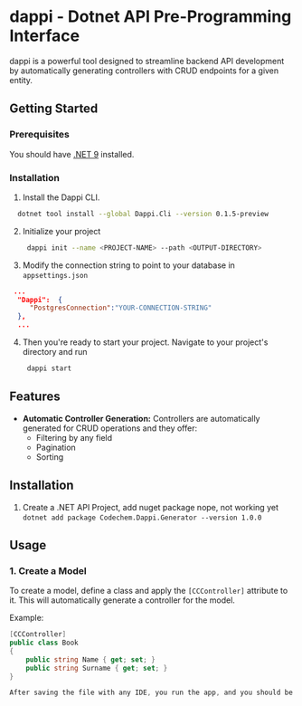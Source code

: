 # dappi - Dotnet API Pre-Programming Interface

dappi is a powerful tool designed to streamline backend API development by automatically generating controllers with CRUD endpoints for a given entity.

## Getting Started

### Prerequisites

You should have [.NET 9](https://dotnet.microsoft.com/en-us/download/dotnet/9.0)  installed. 

### Installation

1. Install the Dappi CLI.
```sh
  dotnet tool install --global Dappi.Cli --version 0.1.5-preview
```
2. Initialize your project
   ```sh
    dappi init --name <PROJECT-NAME> --path <OUTPUT-DIRECTORY>
   ```
3. Modify the connection string to point to your database in `appsettings.json`
```json
 ...
  "Dappi":  {  
     "PostgresConnection":"YOUR-CONNECTION-STRING"
  },
  ...
   ```
4. Then you're ready to start your project. Navigate to your project's directory and run
   ```sh
    dappi start
   ```

## Features

- **Automatic Controller Generation:** Controllers are automatically generated for CRUD operations and they offer:
    - Filtering by any field
    - Pagination
    - Sorting

## Installation

1. Create a .NET API Project, add nuget package
nope, not working yet
    ```dotnet add package Codechem.Dappi.Generator --version 1.0.0```

## Usage

### 1. Create a Model

To create a model, define a class and apply the `[CCController]` attribute to it. This will automatically generate a controller for the model.

Example:

```csharp
[CCController]
public class Book
{
    public string Name { get; set; }
    public string Surname { get; set; }
}

After saving the file with any IDE, you run the app, and you should be able to access your CRUD endpoints section under /api/book/ url.
